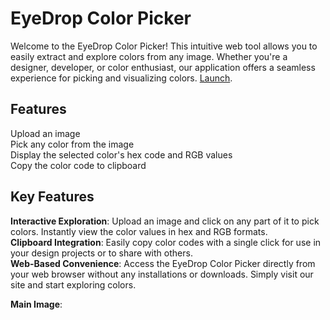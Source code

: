 # **EyeDrop Color Picker**
Welcome to the EyeDrop Color Picker! This intuitive web tool allows you to easily extract and explore colors from any image. Whether you're a designer, developer, or color enthusiast, our application offers a seamless experience for picking and visualizing colors.
[Launch](https://harshitrajpurohit.github.io/EyeDrop-color-picker/).

## **Features**
Upload an image <br>
Pick any color from the image <br>
Display the selected color's hex code and RGB values <br>
Copy the color code to clipboard <br>

## **Key Features**
**Interactive Exploration**:
Upload an image and click on any part of it to pick colors. Instantly view the color values in hex and RGB formats. <br>
**Clipboard Integration**:
Easily copy color codes with a single click for use in your design projects or to share with others. <br>
**Web-Based Convenience**:
Access the EyeDrop Color Picker directly from your web browser without any installations or downloads. Simply visit our site and start exploring colors. <br>

**Main Image**:

